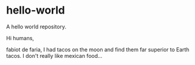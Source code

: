 # hello-world
A hello world repository.

Hi humans,

fabiot de faria,
I had tacos on the moon and find them far superior to Earth tacos.
I don't really like mexican food...
